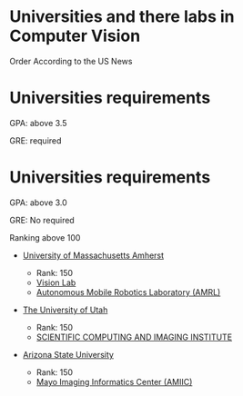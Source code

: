 # Universities and  there labs in Computer Vision

Order According to the US News


# Universities requirements

GPA: above 3.5

GRE: required



# Universities requirements

GPA: above 3.0

GRE: No required


Ranking above 100

* [University of Massachusetts Amherst](https://www.cics.umass.edu/)
    - Rank: 150
    - [Vision Lab](http://vis-www.cs.umass.edu/?_gl=1*2aoi63*_ga*MTI1Nzk1NjI0Mi4xNjYwODI4MjIw*_ga_21RLS0L7EB*MTY2MDgzNDQxNi4yLjEuMTY2MDgzODk3NC4wLjAuMA..&_ga=2.34900193.1300463178.1660828220-1257956242.1660828220)
    - [Autonomous Mobile Robotics Laboratory (AMRL)](https://amrl.cs.umass.edu/)


* [The University of Utah](https://www.utah.edu/)
    - Rank: 150
    - [SCIENTIFIC COMPUTING AND IMAGING INSTITUTE](https://www.sci.utah.edu/)

* [Arizona State University]()
    - Rank: 150
    - [Mayo Imaging Informatics Center (AMIIC)](https://amcii.asu.edu/)
